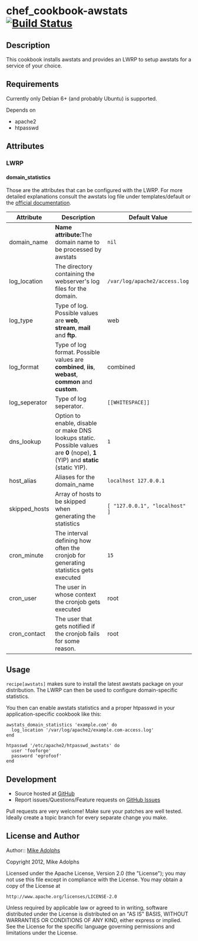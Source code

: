 chef_cookbook-awstats [![Build Status](https://secure.travis-ci.org/fooforge/chef-cookbook_awstats.png)](http://travis-ci.org/fooforge/chef-cookbook_awstats)
=========================

Description
-----------

This cookbook installs awstats and provides an LWRP to setup awstats for a service of your choice.

Requirements
------------

Currently only Debian 6+ (and probably Ubuntu) is supported.

Depends on
* apache2
* htpasswd

Attributes
----------

### LWRP

#### domain_statistics

Those are the attributes that can be configured with the LWRP. For more detailed explanations consult the awstats log file under templates/default or the [official documentation](http://awstats.sourceforge.net/#DOC).

<table>
  <thead>
    <tr>
      <th>Attribute</th>
      <th>Description</th>
      <th>Default Value</th>
    </tr>
  </thead>
  <tbody>
    <tr>
      <td>domain_name</td>
      <td>
        <b>Name attribute:</b>The domain name to be processed by awstats
      </td>
      <td><code>nil</code></td>
    </tr>
    <tr>
      <td>log_location</td>
      <td>
        The directory containing the webserver's log files for the domain.
      </td>
      <td><code>/var/log/apache2/access.log</code></td>
    </tr>
    <tr>
      <td>log_type</td>
      <td>
        Type of log. Possible values are <strong>web</strong>, <strong>stream</strong>, <strong>mail</strong> and <strong>ftp</strong>.
      </td>
      <td>web</td>
    </tr>
    <tr>
      <td>log_format</td>
      <td>
        Type of log format. Possible values are <strong>combined</strong>, <strong>iis</strong>, <strong>webast</strong>, <strong>common</strong> and <strong>custom</strong>.
      </td>
      <td>combined</td>
    </tr>
    <tr>
      <td>log_seperator</td>
      <td>
        Type of log seperator.
      </td>
      <td><code>[[WHITESPACE]]</code></td>
    </tr>
    <tr>
      <td>dns_lookup</td>
      <td>
        Option to enable, disable or make DNS lookups static. Possible values are <strong>0</strong> (nope), <strong>1</strong> (YIP) and <strong>static</strong> (static YIP).
      </td>
      <td><code>1</code></td>
    </tr>
    <tr>
      <td>host_alias</td>
      <td>
        Aliases for the domain_name
      </td>
      <td><code>localhost 127.0.0.1</code></td>
    </tr>
    <tr>
      <td>skipped_hosts</td>
      <td>
        Array of hosts to be skipped when generating the statistics
      </td>
      <td><code>[ "127.0.0.1", "localhost" ]</code></td>
    </tr>
    <tr>
      <td>cron_minute</td>
      <td>
        The interval defining how often the cronjob for generating statistics gets executed
      </td>
      <td><code>15</code></td>
    </tr>
    <tr>
      <td>cron_user</td>
      <td>
        The user in whose context the cronjob gets executed
      </td>
      <td>root</td>
    </tr>
    <tr>
      <td>cron_contact</td>
      <td>
        The user that gets notified if the cronjob fails for some reason.
      </td>
      <td>root</td>
    </tr>
  </tbody>
</table>

Usage
-----

`recipe[awstats]` makes sure to install the latest awstats package on your distribution. The LWRP can then be used to configure domain-specific statistics.

You then can enable awstats statistics and a proper htpasswd in your application-specific cookbook like this:

    awstats_domain_statistics 'example.com' do
      log_location '/var/log/apache2/example.com-access.log'
    end
    
    htpasswd '/etc/apache2/htpasswd_awstats' do
      user 'fooforge'
      password 'egrofoof'
    end

Development
-----------

* Source hosted at [GitHub](https://github.com/fooforge/chef-cookbook_awstats)
* Report issues/Questions/Feature requests on [GitHub Issues](https://github.com/fooforge/chef-cookbook_awstats/issues)

Pull requests are very welcome! Make sure your patches are well tested.
Ideally create a topic branch for every separate change you make.

License and Author
------------------

Author:: [Mike Adolphs](http://fooforge.com)

Copyright 2012, Mike Adolphs

Licensed under the Apache License, Version 2.0 (the "License");
you may not use this file except in compliance with the License.
You may obtain a copy of the License at

    http://www.apache.org/licenses/LICENSE-2.0

Unless required by applicable law or agreed to in writing, software
distributed under the License is distributed on an "AS IS" BASIS,
WITHOUT WARRANTIES OR CONDITIONS OF ANY KIND, either express or implied.
See the License for the specific language governing permissions and
limitations under the License.
